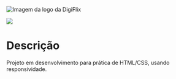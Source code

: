 ![Imagem da logo da DigiFlix](https://user-images.githubusercontent.com/81973404/220118941-ca41afc8-95d3-4599-896e-29b876fe02d2.png)
<p><img src="http://img.shields.io/static/v1?label=STATUS&message=EM%20DESENVOLVIMENTO&color=GREEN&style=for-the-badge"/></p>
<h1> Descrição </h1>
<p>Projeto em desenvolvimento para prática de HTML/CSS, usando responsividade.</p>

